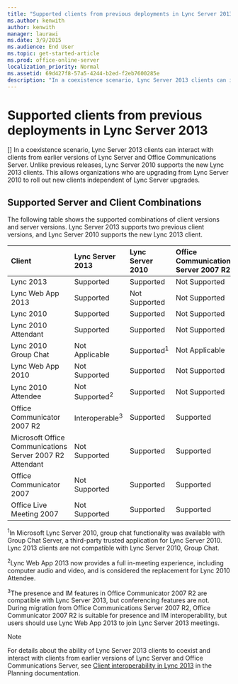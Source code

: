 ```yaml
---
title: "Supported clients from previous deployments in Lync Server 2013"
ms.author: kenwith
author: kenwith
manager: laurawi
ms.date: 3/9/2015
ms.audience: End User
ms.topic: get-started-article
ms.prod: office-online-server
localization_priority: Normal
ms.assetid: 69d427f8-57a5-4244-b2ed-f2eb7600285e
description: "In a coexistence scenario, Lync Server 2013 clients can interact with clients from earlier versions of Lync Server and Office Communications Server. Unlike previous releases, Lync Server 2010 supports the new Lync 2013 clients. This allows organizations who are upgrading from Lync Server 2010 to roll out new clients independent of Lync Server upgrades."
---
```


# Supported clients from previous deployments in Lync Server 2013
[]
In a coexistence scenario, Lync Server 2013 clients can interact with clients from earlier versions of Lync Server and Office Communications Server. Unlike previous releases, Lync Server 2010 supports the new Lync 2013 clients. This allows organizations who are upgrading from Lync Server 2010 to roll out new clients independent of Lync Server upgrades. 
  
## Supported Server and Client Combinations

The following table shows the supported combinations of client versions and server versions. Lync Server 2013 supports two previous client versions, and Lync Server 2010 supports the new Lync 2013 client. 
  
|**Client**|**Lync Server 2013**|**Lync Server 2010**|**Office Communications Server 2007 R2**|
|:-----|:-----|:-----|:-----|
|Lync 2013  <br/> |Supported  <br/> |Supported  <br/> |Not Supported  <br/> |
|Lync Web App 2013  <br/> |Supported  <br/> |Not Supported  <br/> |Not Supported  <br/> |
|Lync 2010  <br/> |Supported  <br/> |Supported  <br/> |Not Supported  <br/> |
|Lync 2010 Attendant  <br/> |Supported  <br/> |Supported  <br/> |Not Supported  <br/> |
|Lync 2010 Group Chat  <br/> |Not Applicable  <br/> |Supported<sup>1</sup> <br/> |Not Applicable  <br/> |
|Lync Web App 2010  <br/> |Not Supported  <br/> |Supported  <br/> |Not Supported  <br/> |
|Lync 2010 Attendee  <br/> |Not Supported<sup>2</sup> <br/> |Supported  <br/> |Not Supported  <br/> |
|Office Communicator 2007 R2  <br/> |Interoperable<sup>3</sup> <br/> |Supported  <br/> |Supported  <br/> |
|Microsoft Office Communications Server 2007 R2 Attendant  <br/> |Not Supported  <br/> |Supported  <br/> |Supported  <br/> |
|Office Communicator 2007  <br/> |Not Supported  <br/> |Supported  <br/> |Supported  <br/> |
|Office Live Meeting 2007  <br/> |Not Supported  <br/> |Supported  <br/> |Supported  <br/> |
   
<sup>1</sup>In Microsoft Lync Server 2010, group chat functionality was available with Group Chat Server, a third-party trusted application for Lync Server 2010. Lync 2013 clients are not compatible with Lync Server 2010, Group Chat.
  
<sup>2</sup>Lync Web App 2013 now provides a full in-meeting experience, including computer audio and video, and is considered the replacement for Lync 2010 Attendee.
  
<sup>3</sup>The presence and IM features in Office Communicator 2007 R2 are compatible with Lync Server 2013, but conferencing features are not. During migration from Office Communications Server 2007 R2, Office Communicator 2007 R2 is suitable for presence and IM interoperability, but users should use Lync Web App 2013 to join Lync Server 2013 meetings. 
  
> [!NOTE]
> For details about the ability of Lync Server 2013 clients to coexist and interact with clients from earlier versions of Lync Server and Office Communications Server, see [Client interoperability in Lync 2013](client-interoperability-in-lync-2013.md) in the Planning documentation. 
  

